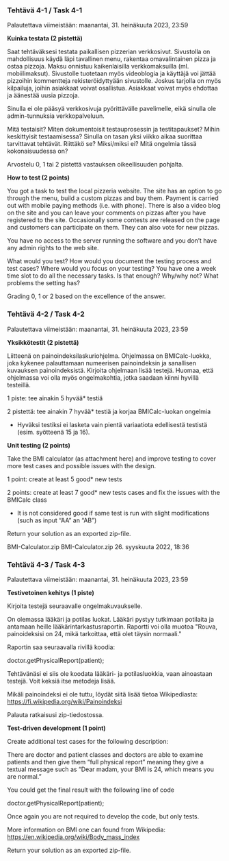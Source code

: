 ### Tehtävä 4-1 / Task 4-1

Palautettava viimeistään: maanantai, 31. heinäkuuta 2023, 23:59

**Kuinka testata (2 pistettä)**

Saat tehtäväksesi testata paikallisen pizzerian verkkosivut. Sivustolla on mahdollisuus käydä läpi tavallinen menu, rakentaa omavalintainen pizza ja ostaa pizzoja. Maksu onnistuu kaikenlaisilla verkkomaksuilla (ml. mobiilimaksut). Sivustolle tuotetaan myös videoblogia ja käyttäjä voi jättää pizzoihin kommentteja rekisteröidyttyään sivustolle. Joskus tarjolla on myös kilpailuja, joihin asiakkaat voivat osallistua. Asiakkaat voivat myös ehdottaa ja äänestää uusia pizzoja.

Sinulla ei ole pääsyä verkkosivuja pyörittävälle pavelimelle, eikä sinulla ole admin-tunnuksia verkkopalveluun.

Mitä testaisit? Miten dokumentoisit testauprosessin ja testitapaukset? Mihin keskittyisit testaamisessa? Sinulla on tasan yksi viikko aikaa suorittaa tarvittavat tehtävät. Riittäkö se? Miksi/miksi ei? Mitä ongelmia tässä kokonaisuudessa on?

Arvostelu 0, 1 tai 2 pistettä vastauksen oikeellisuuden pohjalta.


**How to test (2 points)**

You got a task to test the local pizzeria website. The site has an option to go through the menu, build a custom pizzas and buy them. Payment is carried out with mobile paying methods (i.e. with phone). There is also a video blog on the site and you can leave your comments on pizzas after you have registered to the site. Occasionally some contests are released on the page and customers can participate on them. They can also vote for new pizzas.


You have no access to the server running the software and you don’t have any admin rights to the web site.


What would you test? How would you document the testing process and test cases? Where would you focus on your testing? You have one a week time slot to do all the necessary tasks. Is that enough? Why/why not? What problems the setting has?


Grading 0, 1 or 2 based on the excellence of the answer.


### Tehtävä 4-2 / Task 4-2

Palautettava viimeistään: maanantai, 31. heinäkuuta 2023, 23:59

**Yksikkötestit (2 pistettä)**

Liitteenä on painoindeksilaskuriohjelma. Ohjelmassa on BMICalc-luokka, joka kykenee palauttamaan numeerisen painoindeksin ja sanallisen kuvauksen painoindeksistä. Kirjoita ohjelmaan lisää testejä. Huomaa, että ohjelmassa voi olla myös ongelmakohtia, jotka saadaan kiinni hyvillä testeillä.

1 piste: tee ainakin 5 hyvää* testiä

2 pistettä: tee ainakin 7 hyvää* testiä ja korjaa BMICalc-luokan ongelmia

+ Hyväksi testiksi ei lasketa vain pientä variaatiota edellisestä testistä (esim. syötteenä 15 ja 16).


**Unit testing (2 points)**

Take the BMI calculator (as attachment here) and improve testing to cover more test cases and possible issues with the design.


1 point: create at least 5 good* new tests

2 points: create at least 7 good* new tests cases and fix the issues with the BMICalc class

+ It is not considered good if same test is run with slight modifications (such as input “AA” an “AB”)

Return your solution as an exported zip-file.


BMI-Calculator.zip BMI-Calculator.zip 26. syyskuuta 2022, 18:36

### Tehtävä 4-3 / Task 4-3

Palautettava viimeistään: maanantai, 31. heinäkuuta 2023, 23:59

**Testivetoinen kehitys (1 piste)**

Kirjoita testejä seuraavalle ongelmakuvaukselle.

On olemassa lääkäri ja potilas luokat. Lääkäri pystyy tutkimaan potilaita ja antamaan heille lääkärintarkastusraportin. Raportti voi olla muotoa "Rouva, painoideksisi on 24, mikä tarkoittaa, että olet täysin normaali."

Raportin saa seuraavalla rivillä koodia:

doctor.getPhysicalReport(patient);

Tehtävänäsi ei siis ole koodata lääkäri- ja potilasluokkia, vaan ainoastaan testejä. Voit keksiä itse metodeja lisää.

Mikäli painoindeksi ei ole tuttu, löydät siitä lisää tietoa Wikipediasta:   https://fi.wikipedia.org/wiki/Painoindeksi

Palauta ratkaisusi zip-tiedostossa.


**Test-driven development (1 point)**

Create additional test cases for the following description:

There are doctor and patient classes and doctors are able to examine patients and then give them “full physical report” meaning they give a textual message such as “Dear madam, your BMI is 24, which means you are normal.”

You could get the final result with the following line of code

doctor.getPhysicalReport(patient);

Once again you are not required to develop the code, but only tests. 

More information on BMI one can found from Wikipedia:   https://en.wikipedia.org/wiki/Body_mass_index

Return your solution as an exported zip-file.


